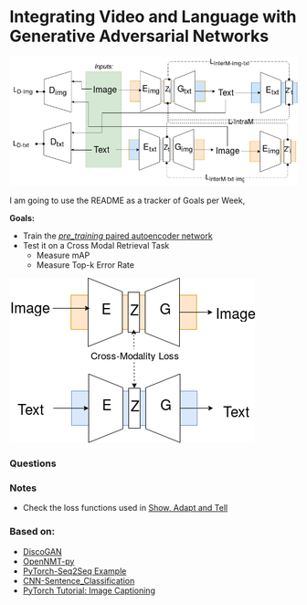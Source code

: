 # Integrating Video and Language with Generative Adversarial Networks

![](abstract/media/mmmGanwide.png)

I am going to use the README as a tracker of Goals per Week,

__Goals:__

- Train the [_pre_training_ paired autoencoder network](https://github.com/vglsd/thesis/blob/master/abstract/m3GAN-entavelis.pdf)
- Test it on a Cross Modal Retrieval Task
    - Measure mAP 
    - Measure Top-k Error Rate

![](abstract/media/pretraining.png)
### Questions

### Notes

- Check the loss functions used in [Show, Adapt and Tell](https://github.com/tsenghungchen/show-adapt-and-tell#mscoco-captioning-dataset)

### Based on:

- [DiscoGAN](https://github.com/SKTBrain/DiscoGAN)
- [OpenNMT-py](https://github.com/OpenNMT/OpenNMT-py)
- [PyTorch-Seq2Seq Example](https://github.com/howardyclo/pytorch-seq2seq-example/)
- [CNN-Sentence_Classification](https://github.com/A-Jacobson/CNN_Sentence_Classification)
- [PyTorch Tutorial: Image Captioning](https://github.com/yunjey/pytorch-tutorial/tree/master/tutorials/03-advanced/image_captioning)

